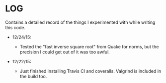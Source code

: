 LOG
===
Contains a detailed record of the things I experimented with while writing this code.

* 12/24/15:
    - Tested the "fast inverse square root" from Quake for norms, but the precision I could get out of it was too awful.

* 12/22/15:
    - Just finished installing Travis CI and coveralls. Valgrind is included in the build too.